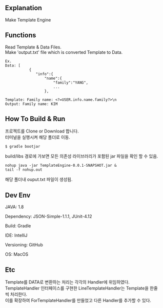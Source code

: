 ## Explanation
Make Template Engine

## Functions
Read Template & Data Files. 
<br>Make 'output.txt' file which is converted Template to Data.

~~~
Ex. 
Data: [
           {
              "info":{
                  "name":{
                      "family":"YANG",
                      ...
                  },

Template: Family name: <?=USER.info.name.family?>\n
Output: Family name: KIM
~~~

## How To Build & Run
프로젝트를 Clone or Download 합니다.
<br>터미널을 실행시켜 해당 폴더로 이동.
~~~
$ gradle bootjar
~~~

build/libs 경로에 가보면 모든 의존성 라이브러리가 포함된 jar 파일을 확인 할 수 있음.

~~~
nohup java -jar TemplateEngine-0.0.1-SNAPSHOT.jar &
tail -f nohup.out
~~~

해당 폴더내 ouput.txt 파일이 생성됨.

## Dev Env
JAVA: 1.8

Dependency: JSON-Simple-1.1.1, JUnit-4.12

Build: Gradle

IDE: IntelliJ

Versioning: GitHub

OS: MacOS

## Etc
Template를 DATA로 변환하는 처리는 각각의 Handler에 위임하였다.
<br> TemplateHandler 인터페이스를 구현한 LineTemplateHandler는 Template을 한줄씩 처리한다. 
<br> 이를 확장하여 ForTemplateHandler를 만들었고 다른 Handler를 추가할 수 있다.




